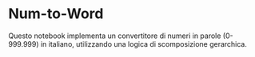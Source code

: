 # Num-to-Word
Questo notebook implementa un convertitore di numeri in parole (0-999.999) in italiano, utilizzando una logica di scomposizione gerarchica.
